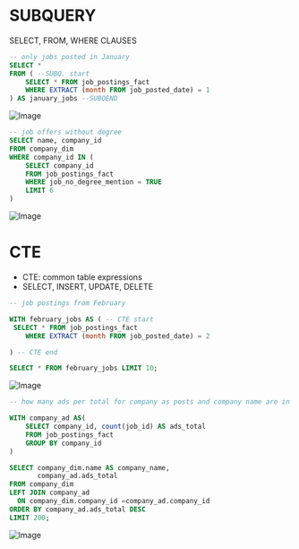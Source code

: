 # SUBQUERY
SELECT, FROM, WHERE CLAUSES

```sql
-- only jobs posted in January
SELECT *
FROM ( --SUBQ. start
    SELECT * FROM job_postings_fact
    WHERE EXTRACT (month FROM job_posted_date) = 1
) AS january_jobs --SUBQEND

```
![Image](https://github.com/user-attachments/assets/72075a40-c76d-4a35-a467-7fa13ddf2684)


```sql
-- job offers without degree
SELECT name, company_id 
FROM company_dim
WHERE company_id IN (
    SELECT company_id
    FROM job_postings_fact
    WHERE job_no_degree_mention = TRUE
    LIMIT 6
)
```
![Image](https://github.com/user-attachments/assets/e39708ba-a43a-4e09-ba3f-9106c0a91cb7)

# CTE 

- CTE: common table expressions
- SELECT, INSERT, UPDATE, DELETE

  
```sql
-- job postings from February

WITH february_jobs AS ( -- CTE start
 SELECT * FROM job_postings_fact
    WHERE EXTRACT (month FROM job_posted_date) = 2

) -- CTE end

SELECT * FROM february_jobs LIMIT 10;
```
![Image](https://github.com/user-attachments/assets/2f997e6a-c5c7-446f-8fd8-9204e379b51b)

```sql
-- how many ads per total for company as posts and company name are in different tables

WITH company_ad AS(
    SELECT company_id, count(job_id) AS ads_total
    FROM job_postings_fact
    GROUP BY company_id
)

SELECT company_dim.name AS company_name,
	   company_ad.ads_total
FROM company_dim
LEFT JOIN company_ad
  ON company_dim.company_id =company_ad.company_id
ORDER BY company_ad.ads_total DESC
LIMIT 200;
```

![Image](https://github.com/user-attachments/assets/0d2fb29b-7e54-48df-b36d-69626b500478)

